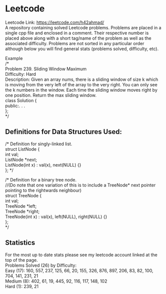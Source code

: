 # Leetcode
Leetcode Link: https://leetcode.com/h42ahmad/  
A repository containing solved Leetcode problems. Problems are placed in a single cpp file and enclosed in a comment. Their respective number is placed above along with a short tag/name of the problem as well as the associated difficulty. Problems are not sorted in any particular order although below you will find general stats (problems solved, difficulty, etc).

Example   
/*  
Problem 239. Sliding Window Maximum  
Difficulty: Hard  
Description: Given an array nums, there is a sliding window of size k which is moving from the very left of the array to the very right. 
You can only see the k numbers in the window. Each time the sliding window moves right by one position. Return the max sliding window.  
class Solution {  
public:. . .  
};  
*/  

## Definitions for Data Structures Used:
 /*
 Definition for singly-linked list.  
 struct ListNode {  
 int val;  
 ListNode *next;  
 ListNode(int x) : val(x), next(NULL) {}  
 };
 */

/*
Definition for a binary tree node.  
//(Do note that one variation of this is to include a TreeNode* next pointer pointing to the rightwards neighbour)  
struct TreeNode {  
int val;  
TreeNode *left;  
TreeNode *right;  
TreeNode(int x) : val(x), left(NULL), right(NULL) {}  
};  
 */  
 
## Statistics  
For the most up to date stats please see my leetcode account linked at the top of the page.  
Problems Solved (26) by Difficulty:  
Easy (17): 160, 557, 237, 125, 66, 20, 155, 326, 876, 897, 206, 83, 82, 100, 704, 141, 231, 21    
Medium (8): 402, 61, 19, 445, 92, 116, 117, 148, 102  
Hard (1): 239, 21  
